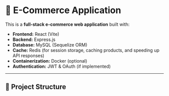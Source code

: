 # 🛒 E-Commerce Application

This is a **full-stack e-commerce web application** built with:

- **Frontend:** React (Vite)
- **Backend:** Express.js
- **Database:** MySQL (Sequelize ORM)
- **Cache:** Redis (for session storage, caching products, and speeding up API responses)
- **Containerization:** Docker (optional)
- **Authentication:** JWT & OAuth (if implemented)

---

## 📂 Project Structure

